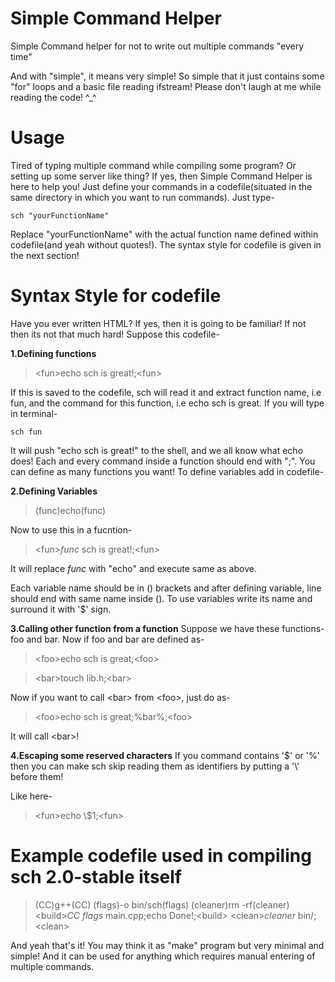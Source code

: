 # Simple Command Helper
Simple Command helper for not to write out multiple commands "every time"

And with "simple", it means very simple! So simple that it just contains some "for" loops and a basic file reading ifstream!
Please don't laugh at me while reading the code! ^_^

# Usage
Tired of typing multiple command while compiling some program? Or setting up some server like thing?
If yes, then Simple Command Helper is here to help you!
Just define your commands in a codefile(situated in the same directory in which you want to run commands).
Just type-
```
sch "yourFunctionName"
```

Replace "yourFunctionName" with the actual function name defined within codefile(and yeah without quotes!).
The syntax style for codefile is given in the next section!

# Syntax Style for codefile
Have you ever written HTML? If yes, then it is going to be familiar!
If not then its not that much hard!
Suppose this codefile-

**1.Defining functions**

> \<fun>echo sch is great!;\<fun>
  
  
If this is saved to the codefile, sch will read it and extract function name, i.e fun, and the command for this function, i.e echo sch is great.
If you will type in terminal-
```
sch fun
```
It will push "echo sch is great!" to the shell, and we all know what echo does!
Each and every command inside a function should end with ";".
You can define as many functions you want!
To define variables add in codefile-

**2.Defining Variables**

> (func)echo(func)


Now to use this in a fucntion-


> \<fun>$func$ sch is great!;\<fun>
  
It will replace $func$ with "echo" and execute same as above.


Each variable name should be in () brackets and after defining variable, line should end with same name inside ().
To use variables write its name and surround it with '$' sign.

**3.Calling other function from a function**
Suppose we have these functions- foo and bar.
Now if foo and bar are defined as-

> \<foo>echo sch is great;\<foo>

> \<bar>touch lib.h;\<bar>

Now if you want to call \<bar> from \<foo>, just do as-

> \<foo>echo sch is great;%bar%;\<foo>

It will call \<bar>!

**4.Escaping some reserved characters**
If you command contains '$' or '%' then you can make sch skip reading them as identifiers by putting a '\\' before them!

Like here-

> \<fun>echo \\$1;\<fun>

# Example codefile used in compiling sch 2.0-stable itself
>(CC)g++(CC)
>(flags)-o bin/sch(flags)
>(cleaner)rm -rf(cleaner)
>\<build>$CC$ $flags$ main.cpp;echo Done!;\<build>
>\<clean>$cleaner$ bin/;\<clean>

And yeah that's it! You may think it as "make" program but very minimal and simple!
And it can be used for anything which requires manual entering of multiple commands.
